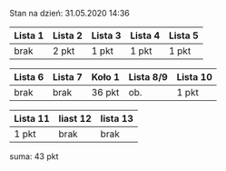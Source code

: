 Stan na dzień: 31.05.2020 14:36

| Lista 1 | Lista 2 | Lista 3 | Lista 4 | Lista 5 |
|---|---|---|---|---|
| brak | 2 pkt | 1 pkt | 1 pkt | 1 pkt |

| Lista 6 | Lista 7 | Koło 1 | Lista 8/9 | Lista 10 |
|---|---|---|---|---|
| brak | brak | 36 pkt | ob. | 1 pkt |

|Lista 11| liast 12|lista 13|
|---|---|---|
| 1 pkt| brak | brak |

suma: 43 pkt

